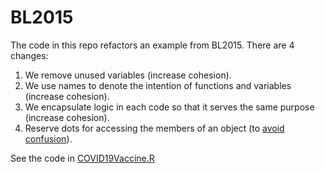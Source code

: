 # BL2015

The code in this repo refactors an example from BL2015. There are 4 changes:

1. We remove unused variables (increase cohesion).
1. We use names to denote the intention of functions and variables (increase cohesion).
1. We encapsulate logic in each code so that it serves the same purpose (increase cohesion).
1. Reserve dots for accessing the members of an object (to [avoid confusion](https://style.tidyverse.org/syntax.html)).

See the code in [COVID19Vaccine.R](./COVID19Vaccine.R)
